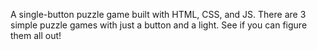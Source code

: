 A single-button puzzle game built with HTML, CSS, and JS. There are 3 simple puzzle games with just a button and a light. See if you can figure them all out!
